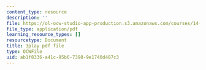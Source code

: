 ```yaml
---
content_type: resource
description: ''
file: https://ol-ocw-studio-app-production.s3.amazonaws.com/courses/14-01-principles-of-microeconomics-fall-2018/ab1f8336a41c95b673989e1740d487c3_ufrYzoR_4xE.pdf
file_type: application/pdf
learning_resource_types: []
resourcetype: Document
title: 3play pdf file
type: OCWFile
uid: ab1f8336-a41c-95b6-7398-9e1740d487c3
---
```

